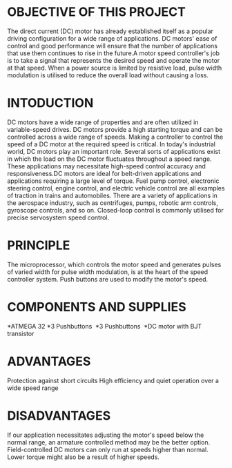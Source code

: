 # OBJECTIVE OF THIS PROJECT
 The direct current (DC) motor has already established itself as a popular driving configuration for a wide range of applications. DC motors' ease of control and good performance will ensure that the number of applications that use them continues to rise in the future.A motor speed controller's job is to take a signal that represents the desired speed and operate the motor at that speed. When a power source is limited by resistive load, pulse width modulation is utilised to reduce the overall load without causing a loss.
# INTODUCTION
 DC motors have a wide range of properties and are often utilized in variable-speed drives. DC motors provide a high starting torque and can be controlled across a wide range of speeds. Making a controller to control the speed of a DC motor at the required speed is critical. In today's industrial world, DC motors play an important role. Several sorts of applications exist in which the load on the DC motor fluctuates throughout a speed range. These applications may necessitate high-speed control accuracy and responsiveness.DC motors are ideal for belt-driven applications and applications requiring a large level of torque. Fuel pump control, electronic steering control, engine control, and electric vehicle control are all examples of traction in trains and automobiles. There are a variety of applications in the aerospace industry, such as centrifuges, pumps, robotic arm controls, gyroscope controls, and so on. Closed-loop control is commonly utilised for precise servosystem speed control.
 # PRINCIPLE
  The microprocessor, which controls the motor speed and generates pulses of varied width for pulse width modulation, is at the heart of the speed controller system.       Push buttons are used to modify the motor's speed.
 # COMPONENTS AND SUPPLIES
  *ATMEGA 32
  *3 Pushbuttons 
  *3 Pushbuttons 
  *DC motor with BJT transistor
 # ADVANTAGES
  Protection against short circuits
  High efficiency and quiet operation over a wide speed range
 # DISADVANTAGES
  If our application necessitates adjusting the motor's speed below the normal range, an armature controlled method may be the better option. Field-controlled DC motors can only run at speeds higher than normal. Lower torque might also be a result of higher speeds.
